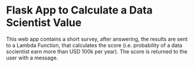 # Flask App to Calculate a Data Scientist Value

This web app contains a short survey, after answering, the results are sent to a Lambda Function, that calculates the score (i.e. probability of a data sccientist earn more than USD 100k per year). The score is returned to the user with a message.
